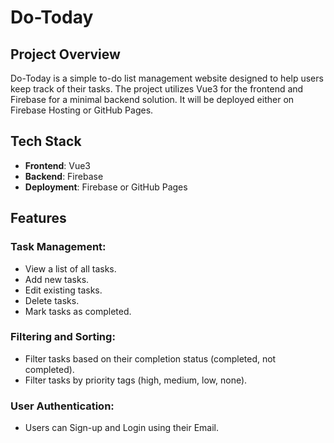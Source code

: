 # Do-Today

## Project Overview

Do-Today is a simple to-do list management website designed to help users keep track of their tasks. The project utilizes Vue3 for the frontend and Firebase for a minimal backend solution. It will be deployed either on Firebase Hosting or GitHub Pages.

## Tech Stack

- **Frontend**: Vue3
- **Backend**: Firebase
- **Deployment**: Firebase or GitHub Pages

## Features

### Task Management:

- View a list of all tasks.
- Add new tasks.
- Edit existing tasks.
- Delete tasks.
- Mark tasks as completed.

### Filtering and Sorting:

- Filter tasks based on their completion status (completed, not completed).
- Filter tasks by priority tags (high, medium, low, none).

### User Authentication:

- Users can Sign-up and Login using their Email.
